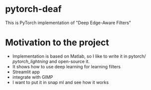 # pytorch-deaf
This is PyTorch implementation of "Deep Edge-Aware Filters"

# Motivation to the project

- Implementation is based on Matlab, so I like to write it in pytorch/
*pytorch_lightning* and open-source it.
- It shows how to use deep learning for learning filters
- Streamlit app
- integrate with GIMP
- I want to put it in snap ml and see how it works
